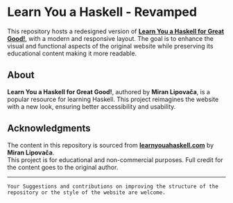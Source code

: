 ﻿
# Learn You a Haskell - Revamped

This repository hosts a redesigned version of **[Learn You a Haskell for Great Good!](http://learnyouahaskell.com)**, with a modern and responsive layout. The goal is to enhance the visual and functional aspects of the original website while preserving its educational content making it more readable.

## About

**Learn You a Haskell for Great Good!**, authored by **Miran Lipovača**, is a popular resource for learning Haskell. This project reimagines the website with a new look, ensuring better accessibility and usability.

## Acknowledgments

The content in this repository is sourced from **[learnyouahaskell.com](http://learnyouahaskell.com/chapters)** by **Miran Lipovača**.  
This project is for educational and non-commercial purposes. Full credit for the content goes to the original author.  

---

` Your Suggestions and contributions on improving the structure of the repository or the style of the website are welcome. `
